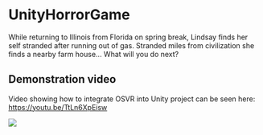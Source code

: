 # UnityHorrorGame

While returning to Illinois from Florida on spring break, Lindsay finds her self stranded after running out of gas. 
Stranded miles from civilization she finds a nearby farm house... What will you do next?

## Demonstration video

Video showing how to integrate OSVR into Unity project can be seen here: <https://youtu.be/TtLn6XpEisw>

![](https://scontent.ford1-1.fna.fbcdn.net/t31.0-8/14444846_10211156857983895_4074475761301368274_o.jpg)

